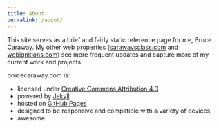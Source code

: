```yaml
---
title: About
permalink: /about/
---
```

This site serves as a brief and fairly static reference page for me, Bruce Caraway.  My other web properties (<a href="http://carawaysclass.com " target="_blank">carawaysclass.com</a> and <a href="http://webignitions.com " target="_blank">webignitions.com</a>) see more frequent updates and capture more of my current work and projects.  

brucecaraway.com is:  

- licensed under <a href="https://creativecommons.org/licenses/by/4.0" target="_blank">Creative Commons Attribution 4.0</a>  
- powered by <a href="https://jekyllrb.com" target="_blank">Jekyll</a>    
- hosted on <a href="https://pages.github.com" target="_blank">GitHub Pages</a>  
- designed to be responsive and compatible with a variety of devices  
- awesome